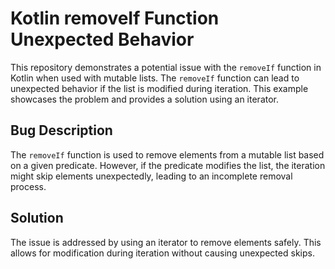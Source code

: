 # Kotlin removeIf Function Unexpected Behavior

This repository demonstrates a potential issue with the `removeIf` function in Kotlin when used with mutable lists.  The `removeIf` function can lead to unexpected behavior if the list is modified during iteration. This example showcases the problem and provides a solution using an iterator.

## Bug Description

The `removeIf` function is used to remove elements from a mutable list based on a given predicate. However, if the predicate modifies the list, the iteration might skip elements unexpectedly, leading to an incomplete removal process.

## Solution

The issue is addressed by using an iterator to remove elements safely. This allows for modification during iteration without causing unexpected skips.